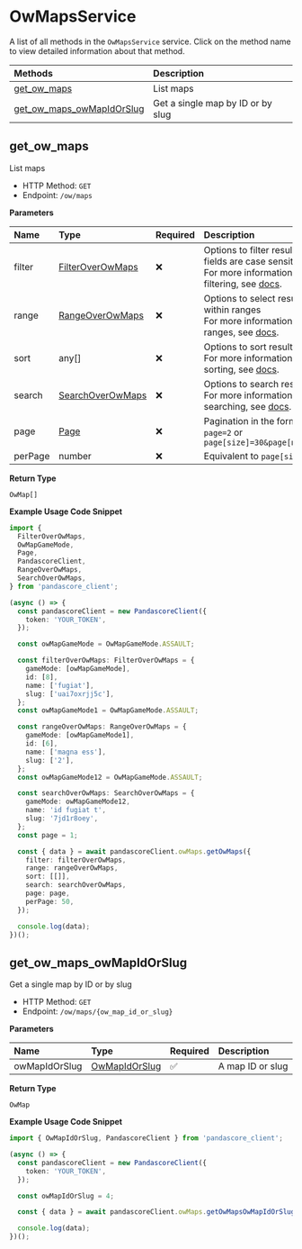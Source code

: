# OwMapsService

A list of all methods in the `OwMapsService` service. Click on the method name to view detailed information about that method.

| Methods                                                 | Description                       |
| :------------------------------------------------------ | :-------------------------------- |
| [get_ow_maps](#get_ow_maps)                             | List maps                         |
| [get_ow_maps_owMapIdOrSlug](#get_ow_maps_owmapidorslug) | Get a single map by ID or by slug |

## get_ow_maps

List maps

- HTTP Method: `GET`
- Endpoint: `/ow/maps`

**Parameters**

| Name    | Type                                              | Required | Description                                                                                                                                         |
| :------ | :------------------------------------------------ | :------- | :-------------------------------------------------------------------------------------------------------------------------------------------------- |
| filter  | [FilterOverOwMaps](../models/FilterOverOwMaps.md) | ❌       | Options to filter results. String fields are case sensitive <br/>For more information on filtering, see [docs](/docs/filtering-and-sorting#filter). |
| range   | [RangeOverOwMaps](../models/RangeOverOwMaps.md)   | ❌       | Options to select results within ranges <br/>For more information on ranges, see [docs](/docs/filtering-and-sorting#range).                         |
| sort    | any[]                                             | ❌       | Options to sort results <br/>For more information on sorting, see [docs](/docs/filtering-and-sorting#sort).                                         |
| search  | [SearchOverOwMaps](../models/SearchOverOwMaps.md) | ❌       | Options to search results <br/>For more information on searching, see [docs](/docs/filtering-and-sorting#search).                                   |
| page    | [Page](../models/Page.md)                         | ❌       | Pagination in the form of `page=2` or `page[size]=30&page[number]=2`                                                                                |
| perPage | number                                            | ❌       | Equivalent to `page[size]`                                                                                                                          |

**Return Type**

`OwMap[]`

**Example Usage Code Snippet**

```typescript
import {
  FilterOverOwMaps,
  OwMapGameMode,
  Page,
  PandascoreClient,
  RangeOverOwMaps,
  SearchOverOwMaps,
} from 'pandascore_client';

(async () => {
  const pandascoreClient = new PandascoreClient({
    token: 'YOUR_TOKEN',
  });

  const owMapGameMode = OwMapGameMode.ASSAULT;

  const filterOverOwMaps: FilterOverOwMaps = {
    gameMode: [owMapGameMode],
    id: [8],
    name: ['fugiat'],
    slug: ['uai7oxrjj5c'],
  };
  const owMapGameMode1 = OwMapGameMode.ASSAULT;

  const rangeOverOwMaps: RangeOverOwMaps = {
    gameMode: [owMapGameMode1],
    id: [6],
    name: ['magna ess'],
    slug: ['2'],
  };
  const owMapGameMode12 = OwMapGameMode.ASSAULT;

  const searchOverOwMaps: SearchOverOwMaps = {
    gameMode: owMapGameMode12,
    name: 'id fugiat t',
    slug: '7jd1r8oey',
  };
  const page = 1;

  const { data } = await pandascoreClient.owMaps.getOwMaps({
    filter: filterOverOwMaps,
    range: rangeOverOwMaps,
    sort: [[]],
    search: searchOverOwMaps,
    page: page,
    perPage: 50,
  });

  console.log(data);
})();
```

## get_ow_maps_owMapIdOrSlug

Get a single map by ID or by slug

- HTTP Method: `GET`
- Endpoint: `/ow/maps/{ow_map_id_or_slug}`

**Parameters**

| Name          | Type                                        | Required | Description      |
| :------------ | :------------------------------------------ | :------- | :--------------- |
| owMapIdOrSlug | [OwMapIdOrSlug](../models/OwMapIdOrSlug.md) | ✅       | A map ID or slug |

**Return Type**

`OwMap`

**Example Usage Code Snippet**

```typescript
import { OwMapIdOrSlug, PandascoreClient } from 'pandascore_client';

(async () => {
  const pandascoreClient = new PandascoreClient({
    token: 'YOUR_TOKEN',
  });

  const owMapIdOrSlug = 4;

  const { data } = await pandascoreClient.owMaps.getOwMapsOwMapIdOrSlug();

  console.log(data);
})();
```

<!-- This file was generated by liblab | https://liblab.com/ -->
